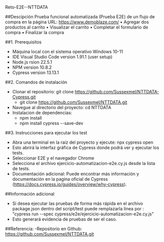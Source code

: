 Reto-E2E--NTTDATA

##Descipción
Prueba funcional automatizada (Prueba E2E) de un flujo de compra en la página
URL: https://www.demoblaze.com/
• Agregar dos productos al carrito
• Visualizar el carrito
• Completar el formulario de compra
• Finalizar la compra

##1. Prerequisitos
- Máquina local con el sistema operativo Windows 10-11
- IDE Visual Studio Code version 1.91.1 (user setup)
- Node.js rsion 22.5.1
- NPM version 10.8.2
- Cypress version 13.13.1

##2. Comandos de instalación
- Clonar el repositorio: git clone https://github.com/Sussexmel/NTTDATA-Cypress.git
    - git clone https://github.com/Sussexmel/NTTDATA.git
- Navegue al directorio del proyecto: cd NTTDATA
- Instalacion de dependencias:
    - npm install
    - npm install cypress --save-dev
  
##3. Instrucciones para ejecutar los test
- Abra una terminal en la raíz del proyecto y ejecute: npx cypress open
- Esto abrirá la interfaz gráfica de Cypress donde podrá ver y ejecutar los tests.
- Seleccionar E2E y el navegador Chrome 
- Selecciona el archivo ejercicio-automatizacion-e2e.cy.js desde la lista de tests.
- Documentación adicional: Puede encontrar más información y documentación en la pagina oficial de Cypress (https://docs.cypress.io/guides/overview/why-cypress).

##Información adicional
- Si desea ejecutar las pruebas de forma más rápida en el archivo package.json dentro del script/test puede remplazarla línea por : "cypress run --spec cypress/e2e/ejercicio-automatizacion-e2e.cy.js"
- Esto generará evidencia de pruebas de ser el caso.

##Referencia:
-Repositorio en Github: https://github.com/Sussexmel/NTTDATA.git


